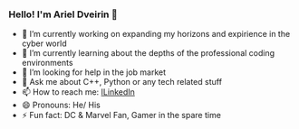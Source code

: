 ### Hello! I'm Ariel Dveirin 👋

- 🔭 I’m currently working on expanding my horizons and expirience in the cyber world
- 🌱 I’m currently learning about the depths of the professional coding environments
- 🤔 I’m looking for help in the job market
- 💬 Ask me about C++, Python or any tech related stuff
- 📫 How to reach me: <a href="https://www.linkedin.com/in/arieldveirin/" target="_blank">ILinkedIn</a>
- 😄 Pronouns: He/ His
- ⚡ Fun fact: DC & Marvel Fan, Gamer in the spare time

